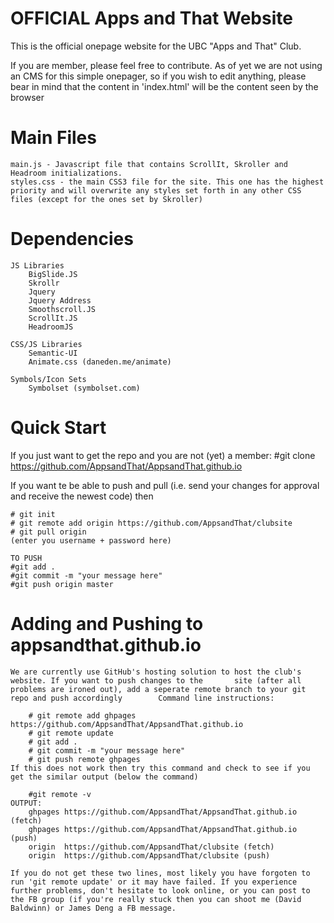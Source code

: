 OFFICIAL Apps and That Website
=============================
This is the official onepage website for the UBC "Apps and That" Club.

If you are member, please feel free to contribute. As of yet we are not using an CMS for this simple onepager, so if you wish to edit anything, please bear in mind that the content in 'index.html' will be the content seen by the browser

Main Files
==
	main.js - Javascript file that contains ScrollIt, Skroller and Headroom initializations.
	styles.css - the main CSS3 file for the site. This one has the highest priority and will overwrite any styles set forth in any other CSS files (except for the ones set by Skroller)


Dependencies
=======
	JS Libraries
		BigSlide.JS
		Skrollr
		Jquery
		Jquery Address
		Smoothscroll.JS
		ScrollIt.JS
		HeadroomJS

	CSS/JS Libraries
		Semantic-UI
		Animate.css (daneden.me/animate)
	
	Symbols/Icon Sets
		Symbolset (symbolset.com)
			
Quick Start
===========

If you just want to get the repo and you are not (yet) a member:
    #git clone https://github.com/AppsandThat/AppsandThat.github.io
    
If you want te be able to push and pull (i.e. send your changes for approval and receive the newest code) then

    # git init
    # git remote add origin https://github.com/AppsandThat/clubsite
    # git pull origin
    (enter you username + password here)
   
    TO PUSH
    #git add .
    #git commit -m "your message here"
    #git push origin master


Adding and Pushing to appsandthat.github.io
============================================
    We are currently use GitHub's hosting solution to host the club's website. If you want to push changes to the       site (after all problems are ironed out), add a seperate remote branch to your git repo and push accordingly        Command line instructions:
    
        # git remote add ghpages https://github.com/AppsandThat/AppsandThat.github.io
        # git remote update
        # git add .
        # git commit -m "your message here"
        # git push remote ghpages
    If this does not work then try this command and check to see if you get the similar output (below the command)
    
        #git remote -v
    OUTPUT: 
        ghpages https://github.com/AppsandThat/AppsandThat.github.io (fetch) 
        ghpages https://github.com/AppsandThat/AppsandThat.github.io (push) 
        origin  https://github.com/AppsandThat/clubsite (fetch)
        origin  https://github.com/AppsandThat/clubsite (push)
    
    If you do not get these two lines, most likely you have forgoten to run 'git remote update' or it may have failed. If you experience further problems, don't hesitate to look online, or you can post to the FB group (if you're really stuck then you can shoot me (David Baldwinn) or James Deng a FB message.
